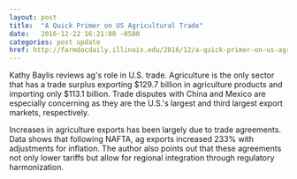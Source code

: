 ```yaml
---
layout: post
title:  "A Quick Primer on US Agricultural Trade"
date:   2016-12-22 16:21:00 -0500
categories: post update
href: http://farmdocdaily.illinois.edu/2016/12/a-quick-primer-on-us-agricultural-trade.html
---
```

Kathy Baylis reviews ag's role in U.S. trade.  Agriculture is the only sector
that has a trade surplus exporting $129.7 billion in agriculture products and
importing only $113.1 billion.  Trade disputes with China and Mexico are 
especially concerning as they are the U.S.'s largest and third largest export
markets, respectively. 

Increases in agriculture exports has been largely due to trade agreements. Data
shows that following NAFTA, ag exports increased 233% with adjustments for 
inflation.  The author also points out that these agreements not only lower
tariffs but allow for regional integration through regulatory harmonization.
